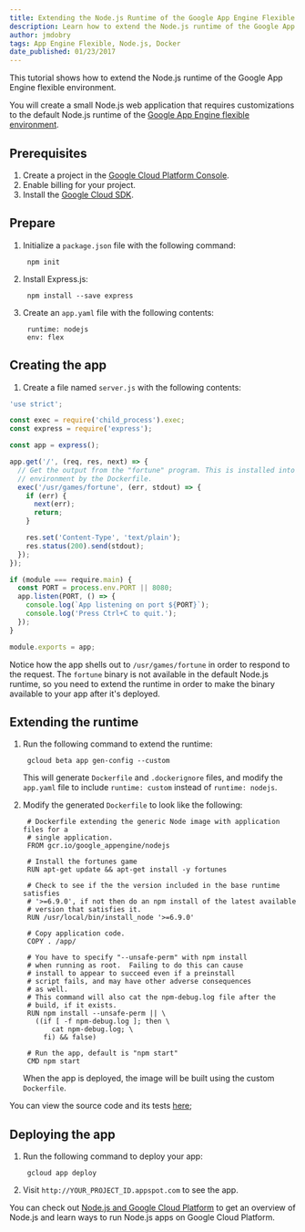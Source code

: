 ```yaml
---
title: Extending the Node.js Runtime of the Google App Engine Flexible Environment
description: Learn how to extend the Node.js runtime of the Google App Engine flexible environment.
author: jmdobry
tags: App Engine Flexible, Node.js, Docker
date_published: 01/23/2017
---
```

This tutorial shows how to extend the Node.js runtime of the Google App Engine
flexible environment.

You will create a small Node.js web application that requires customizations to
the default Node.js runtime of the [Google App Engine flexible environment][flex].

## Prerequisites

1. Create a project in the [Google Cloud Platform Console](https://console.cloud.google.com/).
1. Enable billing for your project.
1. Install the [Google Cloud SDK](https://cloud.google.com/sdk/).

## Prepare

1. Initialize a `package.json` file with the following command:

        npm init

1. Install Express.js:

        npm install --save express

1. Create an `app.yaml` file with the following contents:

        runtime: nodejs
        env: flex

## Creating the app

1. Create a file named `server.js` with the following contents:

[embedmd]:# (server.js)
```js
'use strict';

const exec = require('child_process').exec;
const express = require('express');

const app = express();

app.get('/', (req, res, next) => {
  // Get the output from the "fortune" program. This is installed into the
  // environment by the Dockerfile.
  exec('/usr/games/fortune', (err, stdout) => {
    if (err) {
      next(err);
      return;
    }

    res.set('Content-Type', 'text/plain');
    res.status(200).send(stdout);
  });
});

if (module === require.main) {
  const PORT = process.env.PORT || 8080;
  app.listen(PORT, () => {
    console.log(`App listening on port ${PORT}`);
    console.log('Press Ctrl+C to quit.');
  });
}

module.exports = app;
```

Notice how the app shells out to `/usr/games/fortune` in order to respond to the
request. The `fortune` binary is not available in the default Node.js runtime,
so you need to extend the runtime in order to make the binary available to your
app after it's deployed.

## Extending the runtime

1. Run the following command to extend the runtime:

        gcloud beta app gen-config --custom

    This will generate `Dockerfile` and `.dockerignore` files, and modify the
    `app.yaml` file to include `runtime: custom` instead of `runtime: nodejs`.

1. Modify the generated `Dockerfile` to look like the following:

        # Dockerfile extending the generic Node image with application files for a
        # single application.
        FROM gcr.io/google_appengine/nodejs

        # Install the fortunes game
        RUN apt-get update && apt-get install -y fortunes

        # Check to see if the the version included in the base runtime satisfies
        # '>=6.9.0', if not then do an npm install of the latest available
        # version that satisfies it.
        RUN /usr/local/bin/install_node '>=6.9.0'

        # Copy application code.
        COPY . /app/

        # You have to specify "--unsafe-perm" with npm install
        # when running as root.  Failing to do this can cause
        # install to appear to succeed even if a preinstall
        # script fails, and may have other adverse consequences
        # as well.
        # This command will also cat the npm-debug.log file after the
        # build, if it exists.
        RUN npm install --unsafe-perm || \
          ((if [ -f npm-debug.log ]; then \
              cat npm-debug.log; \
            fi) && false)

        # Run the app, default is "npm start"
        CMD npm start

    When the app is deployed, the image will be built using the custom
    `Dockerfile`.

You can view the source code and its tests [here](https://github.com/GoogleCloudPlatform/community/blob/master/tutorials/extending-google-appengine-flexible-nodejs-runtime);

## Deploying the app

1. Run the following command to deploy your app:

        gcloud app deploy

1. Visit `http://YOUR_PROJECT_ID.appspot.com` to see the app.

You can check out [Node.js and Google Cloud Platform][nodejs-gcp] to get an
overview of Node.js and learn ways to run Node.js apps on Google Cloud Platform.

[flex]: https://cloud.google.com/appengine/docs/flexible/nodejs/
[nodejs-gcp]: running-nodejs-on-google-cloud
